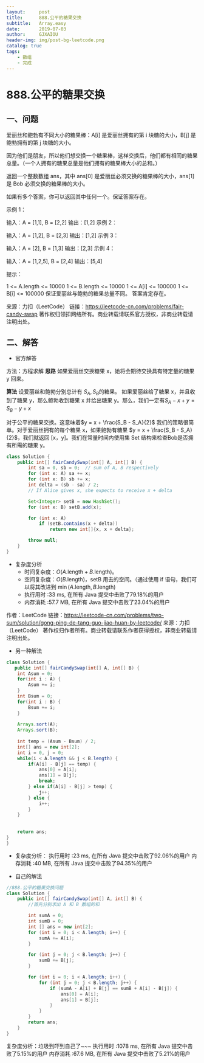 ```yaml
---
layout:     post
title:      888.公平的糖果交换
subtitle:   Array.easy
date:       2019-07-03
author:     GJXAIOU
header-img: img/post-bg-leetcode.png
catalog: true
tags:
    - 数组
	- 完成 
---
```


# 888.公平的糖果交换


## 一、问题

爱丽丝和鲍勃有不同大小的糖果棒：A[i] 是爱丽丝拥有的第 i 块糖的大小，B[j] 是鲍勃拥有的第 j 块糖的大小。

因为他们是朋友，所以他们想交换一个糖果棒，这样交换后，他们都有相同的糖果总量。（一个人拥有的糖果总量是他们拥有的糖果棒大小的总和。）

返回一个整数数组 ans，其中 ans[0] 是爱丽丝必须交换的糖果棒的大小，ans[1] 是 Bob 必须交换的糖果棒的大小。

如果有多个答案，你可以返回其中任何一个。保证答案存在。

 

示例 1：

输入：A = [1,1], B = [2,2]
输出：[1,2]
示例 2：

输入：A = [1,2], B = [2,3]
输出：[1,2]
示例 3：

输入：A = [2], B = [1,3]
输出：[2,3]
示例 4：

输入：A = [1,2,5], B = [2,4]
输出：[5,4]


提示：

1 <= A.length <= 10000
1 <= B.length <= 10000
1 <= A[i] <= 100000
1 <= B[i] <= 100000
保证爱丽丝与鲍勃的糖果总量不同。
答案肯定存在。

来源：力扣（LeetCode）
链接：https://leetcode-cn.com/problems/fair-candy-swap
著作权归领扣网络所有。商业转载请联系官方授权，非商业转载请注明出处。

## 二、解答

- 官方解答

方法：方程求解
**思路**
如果爱丽丝交换糖果 x，她将会期待交换具有特定量的糖果 y 回来。

**算法**
设爱丽丝和鲍勃分别总计有 $S_A, S_B$的糖果。
如果爱丽丝给了糖果 x，并且收到了糖果 y，那么鲍勃收到糖果 x 并给出糖果 y。那么，我们一定有$S_A - x + y = S_B - y + x$


对于公平的糖果交换。这意味着$y = x + \frac{S_B - S_A}{2}$
我们的策略很简单。对于爱丽丝拥有的每个糖果 x，如果鲍勃有糖果 $y = x + \frac{S_B - S_A}{2}$，我们就返回 [x，y]。我们在常量时间内使用集 Set 结构来检查Bob是否拥有所需的糖果 y。

```Java
class Solution {
    public int[] fairCandySwap(int[] A, int[] B) {
        int sa = 0, sb = 0;  // sum of A, B respectively
        for (int x: A) sa += x;
        for (int x: B) sb += x;
        int delta = (sb - sa) / 2;
        // If Alice gives x, she expects to receive x + delta

        Set<Integer> setB = new HashSet();
        for (int x: B) setB.add(x);

        for (int x: A)
            if (setB.contains(x + delta))
                return new int[]{x, x + delta};

        throw null;
    }
}
```
- 复杂度分析
  - 时间复杂度：$O(A\text{.length} + B\text{.length})$。
  - 空间复杂度：$O(B\text{.length})$，setB 用去的空间。（通过使用 if 语句，我们可以将其改进到 $\min(A\text{.length}, B\text{.length})$
  - 执行用时 :33 ms, 在所有 Java 提交中击败了79.18%的用户
  - 内存消耗 :57.7 MB, 在所有 Java 提交中击败了23.04%的用户

作者：LeetCode
链接：https://leetcode-cn.com/problems/two-sum/solution/gong-ping-de-tang-guo-jiao-huan-by-leetcode/
来源：力扣（LeetCode）
著作权归作者所有。商业转载请联系作者获得授权，非商业转载请注明出处。

- 另一种解法
```java
class Solution {
   public int[] fairCandySwap(int[] A, int[] B) {
    int Asum = 0;
    for(int i : A) {
        Asum += i;
    }
    int Bsum = 0;
    for(int i : B) {
        Bsum += i;
    }
    
    Arrays.sort(A);
    Arrays.sort(B);
    
    int temp = (Asum - Bsum) / 2;
    int[] ans = new int[2];
    int i = 0, j = 0;
    while(i < A.length && j < B.length) {
        if(A[i] - B[j] == temp) {
            ans[0] = A[i];
            ans[1] = B[j];
            break;
        } else if(A[i] - B[j] > temp) {
            j++;
        } else {
            i++;
        }
    }
    
    
    return ans;
}
}
```

- 复杂度分析：
执行用时 :23 ms, 在所有 Java 提交中击败了92.06%的用户
内存消耗 :40 MB, 在所有 Java 提交中击败了94.35%的用户



- 自己的解法
```java
//888.公平的糖果交换问题
class Solution {
    public int[] fairCandySwap(int[] A, int[] B) {
        //首先分别求出 A 和 B 数组的和

        int sumA = 0;
        int sumB = 0;
        int [] ans = new int[2];
        for (int i = 0; i < A.length; i++) {
        	sumA += A[i];
        }

        for (int j = 0; j < B.length; j++) {
        	sumB += B[j];
        }

        for (int i = 0; i < A.length; i++) {
        	for (int j = 0; j < B.length; j++) {
        		if (sumA - A[i] + B[j] == sumB + A[i] - B[j]) {
        			ans[0] = A[i];
        			ans[1] = B[j];
        		}
        	}
        }
        return ans;
    }
}
```
复杂度分析：垃圾到吓到自己了~~~
执行用时 :1078 ms, 在所有 Java 提交中击败了5.15%的用户
内存消耗 :67.6 MB, 在所有 Java 提交中击败了5.21%的用户

